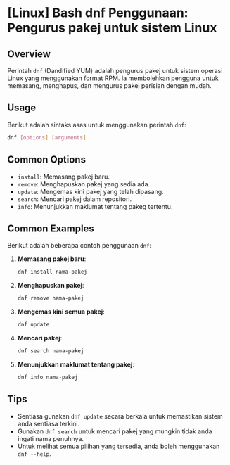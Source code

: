 # [Linux] Bash dnf Penggunaan: Pengurus pakej untuk sistem Linux

## Overview
Perintah `dnf` (Dandified YUM) adalah pengurus pakej untuk sistem operasi Linux yang menggunakan format RPM. Ia membolehkan pengguna untuk memasang, menghapus, dan mengurus pakej perisian dengan mudah.

## Usage
Berikut adalah sintaks asas untuk menggunakan perintah `dnf`:

```bash
dnf [options] [arguments]
```

## Common Options
- `install`: Memasang pakej baru.
- `remove`: Menghapuskan pakej yang sedia ada.
- `update`: Mengemas kini pakej yang telah dipasang.
- `search`: Mencari pakej dalam repositori.
- `info`: Menunjukkan maklumat tentang pakeg tertentu.

## Common Examples
Berikut adalah beberapa contoh penggunaan `dnf`:

1. **Memasang pakej baru**:
   ```bash
   dnf install nama-pakej
   ```

2. **Menghapuskan pakej**:
   ```bash
   dnf remove nama-pakej
   ```

3. **Mengemas kini semua pakej**:
   ```bash
   dnf update
   ```

4. **Mencari pakej**:
   ```bash
   dnf search nama-pakej
   ```

5. **Menunjukkan maklumat tentang pakej**:
   ```bash
   dnf info nama-pakej
   ```

## Tips
- Sentiasa gunakan `dnf update` secara berkala untuk memastikan sistem anda sentiasa terkini.
- Gunakan `dnf search` untuk mencari pakej yang mungkin tidak anda ingati nama penuhnya.
- Untuk melihat semua pilihan yang tersedia, anda boleh menggunakan `dnf --help`.